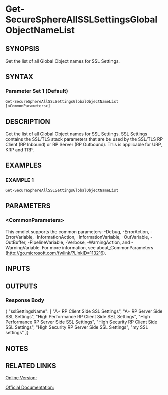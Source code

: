 ﻿# Get-SecureSphereAllSSLSettingsGlobalObjectNameList

## SYNOPSIS
Get the list of all Global Object names for SSL Settings.

## SYNTAX

### Parameter Set 1 (Default)
```
Get-SecureSphereAllSSLSettingsGlobalObjectNameList [<CommonParameters>]
```

## DESCRIPTION
Get the list of all Global Object names for SSL Settings. SSL Settings contains the SSL/TLS stack parameters that are be used by the SSL/TLS RP Client (RP Inbound) or RP Server (RP Outbound). This is applicable for URP, KRP and TRP.

## EXAMPLES

### EXAMPLE 1

```powershell
Get-SecureSphereAllSSLSettingsGlobalObjectNameList
```

## PARAMETERS

### \<CommonParameters\>
This cmdlet supports the common parameters: -Debug, -ErrorAction, -ErrorVariable, -InformationAction, -InformationVariable, -OutVariable, -OutBuffer, -PipelineVariable, -Verbose, -WarningAction, and -WarningVariable. For more information, see about_CommonParameters (http://go.microsoft.com/fwlink/?LinkID=113216).

## INPUTS

## OUTPUTS

### Response Body
{
"sslSettingsName": [
"A+ RP Client Side SSL Settings",
"A+ RP Server Side SSL Settings",
"High Performance RP Client Side SSL Settings",
"High Performance RP Server Side SSL Settings",
"High Security RP Client Side SSL Settings",
"High Security RP Server Side SSL Settings",
"my SSL settings"
]}

## NOTES

## RELATED LINKS

[Online Version:](https://github.com/akshinmustafayev/Documentation/MD)

[Official Documentation:](https://docs.imperva.com/bundle/v13.6-api-reference-guide/page/66834.htm)



